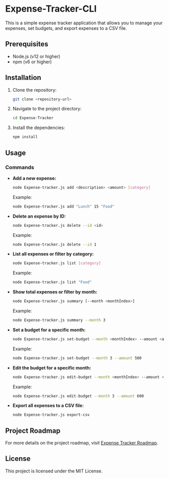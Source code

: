 # Expense-Tracker-CLI
This is a simple expense tracker application that allows you to manage your expenses, set budgets, and export expenses to a CSV file.

## Prerequisites

- Node.js (v12 or higher)
- npm (v6 or higher)

## Installation

1. Clone the repository:
    ```sh
    git clone <repository-url>
    ```
2. Navigate to the project directory:
    ```sh
    cd Expense-Tracker
    ```
3. Install the dependencies:
    ```sh
    npm install
    ```

## Usage

### Commands

- **Add a new expense:**
    ```sh
    node Expense-tracker.js add <description> <amount> [category]
    ```
    Example:
    ```sh
    node Expense-tracker.js add "Lunch" 15 "Food"
    ```

- **Delete an expense by ID:**
    ```sh
    node Expense-tracker.js delete --id <id>
    ```
    Example:
    ```sh
    node Expense-tracker.js delete --id 1
    ```

- **List all expenses or filter by category:**
    ```sh
    node Expense-tracker.js list [category]
    ```
    Example:
    ```sh
    node Expense-tracker.js list "Food"
    ```

- **Show total expenses or filter by month:**
    ```sh
    node Expense-tracker.js summary [--month <monthIndex>]
    ```
    Example:
    ```sh
    node Expense-tracker.js summary --month 3
    ```

- **Set a budget for a specific month:**
    ```sh
    node Expense-tracker.js set-budget --month <monthIndex> --amount <amount>
    ```
    Example:
    ```sh
    node Expense-tracker.js set-budget --month 3 --amount 500
    ```

- **Edit the budget for a specific month:**
    ```sh
    node Expense-tracker.js edit-budget --month <monthIndex> --amount <amount>
    ```
    Example:
    ```sh
    node Expense-tracker.js edit-budget --month 3 --amount 600
    ```

- **Export all expenses to a CSV file:**
    ```sh
    node Expense-tracker.js export-csv
    ```

## Project Roadmap

For more details on the project roadmap, visit [Expense Tracker Roadmap](https://roadmap.sh/projects/expense-tracker).

## License

This project is licensed under the MIT License.
